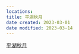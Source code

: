 ```yaml
---
locations:
title: 平湖秋月
date created: 2023-03-01
date modified: 2023-03-14
---
```


[平湖秋月](geo:30.249391768006312,120.15886761975534)
